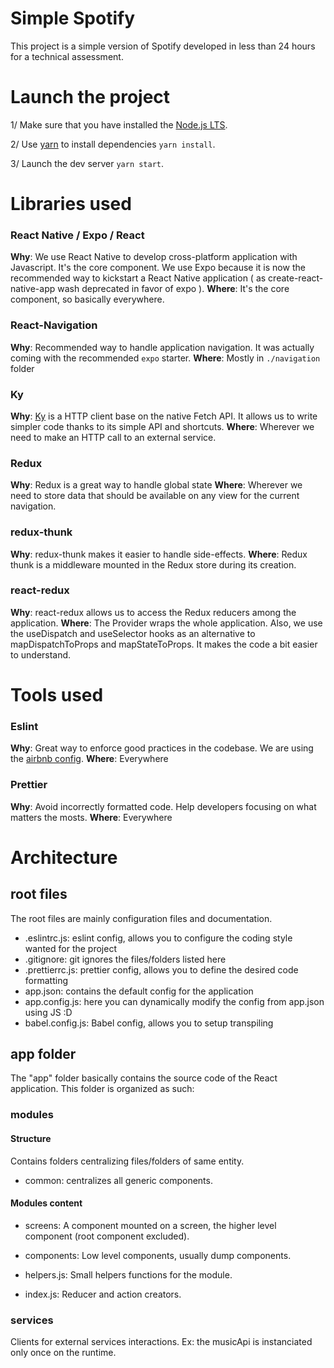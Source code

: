 # Simple Spotify

This project is a simple version of Spotify developed in less than 24 hours for a technical assessment.

# Launch the project

1/ Make sure that you have installed the [Node.js LTS](https://nodejs.org/en/).

2/ Use [yarn](https://classic.yarnpkg.com/en/docs/install) to install dependencies `yarn install`.

3/ Launch the dev server `yarn start`.

# Libraries used

### React Native / Expo / React

**Why**: We use React Native to develop cross-platform application with Javascript. It's the core component. We use Expo because it is now the recommended way to kickstart a React Native application ( as create-react-native-app wash deprecated in favor of expo ).
**Where**: It's the core component, so basically everywhere.

### React-Navigation

**Why**: Recommended way to handle application navigation. It was actually coming with the recommended `expo` starter.
**Where**: Mostly in `./navigation` folder

### Ky

**Why**: [Ky](https://github.com/sindresorhus/ky) is a HTTP client base on the native Fetch API. It allows us to write simpler code thanks to its simple API and shortcuts.
**Where**: Wherever we need to make an HTTP call to an external service.

### Redux

**Why**: Redux is a great way to handle global state
**Where**: Wherever we need to store data that should be available on any view for the current navigation.

### redux-thunk

**Why**: redux-thunk makes it easier to handle side-effects.
**Where**: Redux thunk is a middleware mounted in the Redux store during its creation.

### react-redux

**Why**: react-redux allows us to access the Redux reducers among the application.
**Where**: The Provider wraps the whole application. Also, we use the useDispatch and useSelector hooks as an alternative to mapDispatchToProps and mapStateToProps. It makes the code a bit easier to understand.

# Tools used

### Eslint

**Why**: Great way to enforce good practices in the codebase. We are using the [airbnb config](https://github.com/airbnb/javascript).
**Where**: Everywhere

### Prettier

**Why**: Avoid incorrectly formatted code. Help developers focusing on what matters the mosts.
**Where**: Everywhere

# Architecture

## root files

The root files are mainly configuration files and documentation.

- .eslintrc.js: eslint config, allows you to configure the coding style wanted for the project
- .gitignore: git ignores the files/folders listed here
- .prettierrc.js: prettier config, allows you to define the desired code formatting
- app.json: contains the default config for the application
- app.config.js: here you can dynamically modify the config from app.json using JS :D
- babel.config.js: Babel config, allows you to setup transpiling

## app folder

The "app" folder basically contains the source code of the React application. This folder is organized as such:

### modules

#### Structure

Contains folders centralizing files/folders of same entity.

- common: centralizes all generic components.

#### Modules content

- screens: A component mounted on a screen, the higher level component (root component excluded).

- components: Low level components, usually dump components.

- helpers.js: Small helpers functions for the module.

- index.js: Reducer and action creators.

### services

Clients for external services interactions. Ex: the musicApi is instanciated only once on the runtime.
